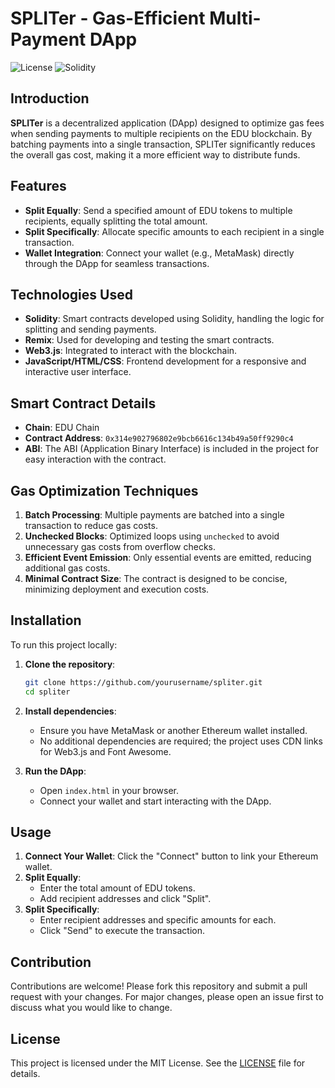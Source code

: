 # SPLITer - Gas-Efficient Multi-Payment DApp

![License](https://img.shields.io/badge/license-MIT-blue.svg)
![Solidity](https://img.shields.io/badge/solidity-%5E0.8.0-lightgrey)

## Introduction

**SPLITer** is a decentralized application (DApp) designed to optimize gas fees when sending payments to multiple recipients on the EDU blockchain. By batching payments into a single transaction, SPLITer significantly reduces the overall gas cost, making it a more efficient way to distribute funds.

## Features

- **Split Equally**: Send a specified amount of EDU tokens to multiple recipients, equally splitting the total amount.
- **Split Specifically**: Allocate specific amounts to each recipient in a single transaction.
- **Wallet Integration**: Connect your wallet (e.g., MetaMask) directly through the DApp for seamless transactions.


## Technologies Used

- **Solidity**: Smart contracts developed using Solidity, handling the logic for splitting and sending payments.
- **Remix**: Used for developing and testing the smart contracts.
- **Web3.js**: Integrated to interact with the blockchain.
- **JavaScript/HTML/CSS**: Frontend development for a responsive and interactive user interface.

## Smart Contract Details

- **Chain**: EDU Chain
- **Contract Address**: `0x314e902796802e9bcb6616c134b49a50ff9290c4`
- **ABI**: The ABI (Application Binary Interface) is included in the project for easy interaction with the contract.

## Gas Optimization Techniques

1. **Batch Processing**: Multiple payments are batched into a single transaction to reduce gas costs.
2. **Unchecked Blocks**: Optimized loops using `unchecked` to avoid unnecessary gas costs from overflow checks.
3. **Efficient Event Emission**: Only essential events are emitted, reducing additional gas costs.
4. **Minimal Contract Size**: The contract is designed to be concise, minimizing deployment and execution costs.

## Installation

To run this project locally:

1. **Clone the repository**:
    ```bash
    git clone https://github.com/yourusername/spliter.git
    cd spliter
    ```

2. **Install dependencies**:
    - Ensure you have MetaMask or another Ethereum wallet installed.
    - No additional dependencies are required; the project uses CDN links for Web3.js and Font Awesome.

3. **Run the DApp**:
    - Open `index.html` in your browser.
    - Connect your wallet and start interacting with the DApp.

## Usage

1. **Connect Your Wallet**: Click the "Connect" button to link your Ethereum wallet.
2. **Split Equally**: 
   - Enter the total amount of EDU tokens.
   - Add recipient addresses and click "Split".
3. **Split Specifically**: 
   - Enter recipient addresses and specific amounts for each.
   - Click "Send" to execute the transaction.

## Contribution

Contributions are welcome! Please fork this repository and submit a pull request with your changes. For major changes, please open an issue first to discuss what you would like to change.

## License

This project is licensed under the MIT License. See the [LICENSE](LICENSE) file for details.
